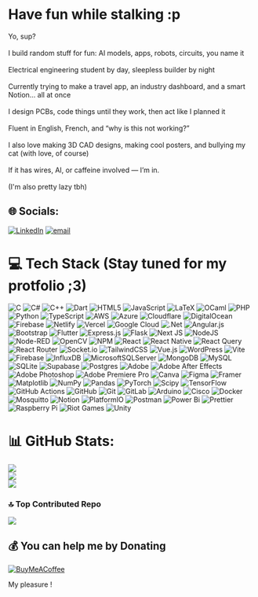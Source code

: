 # Have fun while stalking :p
Yo, sup?<br><br>I build random stuff for fun: AI models, apps, robots, circuits, you name it<br><br>Electrical engineering student by day, sleepless builder by night<br><br>Currently trying to make a travel app, an industry dashboard, and a smart Notion… all at once<br><br>I design PCBs, code things until they work, then act like I planned it<br><br>Fluent in English, French, and “why is this not working?”<br><br>I also love making 3D CAD designs, making cool posters, and bullying my cat (with love, of course)<br><br>If it has wires, AI, or caffeine involved — I’m in.<br><br>(I'm also pretty lazy tbh) 


## 🌐 Socials:
[![LinkedIn](https://img.shields.io/badge/LinkedIn-%230077B5.svg?logo=linkedin&logoColor=white)](https://linkedin.com/in/abdoullah-alalgui-59b11829b) [![email](https://img.shields.io/badge/Email-D14836?logo=gmail&logoColor=white)](mailto:alaguiabdoullah@gmail.com) 

# 💻 Tech Stack (Stay tuned for my protfolio ;3)
![C](https://img.shields.io/badge/c-%2300599C.svg?style=plastic&logo=c&logoColor=white) ![C#](https://img.shields.io/badge/c%23-%23239120.svg?style=plastic&logo=csharp&logoColor=white) ![C++](https://img.shields.io/badge/c++-%2300599C.svg?style=plastic&logo=c%2B%2B&logoColor=white) ![Dart](https://img.shields.io/badge/dart-%230175C2.svg?style=plastic&logo=dart&logoColor=white) ![HTML5](https://img.shields.io/badge/html5-%23E34F26.svg?style=plastic&logo=html5&logoColor=white) ![JavaScript](https://img.shields.io/badge/javascript-%23323330.svg?style=plastic&logo=javascript&logoColor=%23F7DF1E) ![LaTeX](https://img.shields.io/badge/latex-%23008080.svg?style=plastic&logo=latex&logoColor=white) ![OCaml](https://img.shields.io/badge/OCaml-%23E98407.svg?style=plastic&logo=ocaml&logoColor=white) ![PHP](https://img.shields.io/badge/php-%23777BB4.svg?style=plastic&logo=php&logoColor=white) ![Python](https://img.shields.io/badge/python-3670A0?style=plastic&logo=python&logoColor=ffdd54) ![TypeScript](https://img.shields.io/badge/typescript-%23007ACC.svg?style=plastic&logo=typescript&logoColor=white) ![AWS](https://img.shields.io/badge/AWS-%23FF9900.svg?style=plastic&logo=amazon-aws&logoColor=white) ![Azure](https://img.shields.io/badge/azure-%230072C6.svg?style=plastic&logo=microsoftazure&logoColor=white) ![Cloudflare](https://img.shields.io/badge/Cloudflare-F38020?style=plastic&logo=Cloudflare&logoColor=white) ![DigitalOcean](https://img.shields.io/badge/DigitalOcean-%230167ff.svg?style=plastic&logo=digitalOcean&logoColor=white) ![Firebase](https://img.shields.io/badge/firebase-%23039BE5.svg?style=plastic&logo=firebase) ![Netlify](https://img.shields.io/badge/netlify-%23000000.svg?style=plastic&logo=netlify&logoColor=#00C7B7) ![Vercel](https://img.shields.io/badge/vercel-%23000000.svg?style=plastic&logo=vercel&logoColor=white) ![Google Cloud](https://img.shields.io/badge/GoogleCloud-%234285F4.svg?style=plastic&logo=google-cloud&logoColor=white) ![.Net](https://img.shields.io/badge/.NET-5C2D91?style=plastic&logo=.net&logoColor=white) ![Angular.js](https://img.shields.io/badge/angular.js-%23E23237.svg?style=plastic&logo=angularjs&logoColor=white) ![Bootstrap](https://img.shields.io/badge/bootstrap-%238511FA.svg?style=plastic&logo=bootstrap&logoColor=white) ![Flutter](https://img.shields.io/badge/Flutter-%2302569B.svg?style=plastic&logo=Flutter&logoColor=white) ![Express.js](https://img.shields.io/badge/express.js-%23404d59.svg?style=plastic&logo=express&logoColor=%2361DAFB) ![Flask](https://img.shields.io/badge/flask-%23000.svg?style=plastic&logo=flask&logoColor=white) ![Next JS](https://img.shields.io/badge/Next-black?style=plastic&logo=next.js&logoColor=white) ![NodeJS](https://img.shields.io/badge/node.js-6DA55F?style=plastic&logo=node.js&logoColor=white) ![Node-RED](https://img.shields.io/badge/Node--RED-%238F0000.svg?style=plastic&logo=node-red&logoColor=white) ![OpenCV](https://img.shields.io/badge/opencv-%23white.svg?style=plastic&logo=opencv&logoColor=white) ![NPM](https://img.shields.io/badge/NPM-%23CB3837.svg?style=plastic&logo=npm&logoColor=white) ![React](https://img.shields.io/badge/react-%2320232a.svg?style=plastic&logo=react&logoColor=%2361DAFB) ![React Native](https://img.shields.io/badge/react_native-%2320232a.svg?style=plastic&logo=react&logoColor=%2361DAFB) ![React Query](https://img.shields.io/badge/-React%20Query-FF4154?style=plastic&logo=react%20query&logoColor=white) ![React Router](https://img.shields.io/badge/React_Router-CA4245?style=plastic&logo=react-router&logoColor=white) ![Socket.io](https://img.shields.io/badge/Socket.io-black?style=plastic&logo=socket.io&badgeColor=010101) ![TailwindCSS](https://img.shields.io/badge/tailwindcss-%2338B2AC.svg?style=plastic&logo=tailwind-css&logoColor=white) ![Vue.js](https://img.shields.io/badge/vue.js-%2335495e.svg?style=plastic&logo=vuedotjs&logoColor=%234FC08D) ![WordPress](https://img.shields.io/badge/WordPress-%23117AC9.svg?style=plastic&logo=WordPress&logoColor=white) ![Vite](https://img.shields.io/badge/vite-%23646CFF.svg?style=plastic&logo=vite&logoColor=white) ![Firebase](https://img.shields.io/badge/firebase-a08021?style=plastic&logo=firebase&logoColor=ffcd34) ![InfluxDB](https://img.shields.io/badge/InfluxDB-22ADF6?style=plastic&logo=InfluxDB&logoColor=white) ![MicrosoftSQLServer](https://img.shields.io/badge/Microsoft%20SQL%20Server-CC2927?style=plastic&logo=microsoft%20sql%20server&logoColor=white) ![MongoDB](https://img.shields.io/badge/MongoDB-%234ea94b.svg?style=plastic&logo=mongodb&logoColor=white) ![MySQL](https://img.shields.io/badge/mysql-4479A1.svg?style=plastic&logo=mysql&logoColor=white) ![SQLite](https://img.shields.io/badge/sqlite-%2307405e.svg?style=plastic&logo=sqlite&logoColor=white) ![Supabase](https://img.shields.io/badge/Supabase-3ECF8E?style=plastic&logo=supabase&logoColor=white) ![Postgres](https://img.shields.io/badge/postgres-%23316192.svg?style=plastic&logo=postgresql&logoColor=white) ![Adobe](https://img.shields.io/badge/adobe-%23FF0000.svg?style=plastic&logo=adobe&logoColor=white) ![Adobe After Effects](https://img.shields.io/badge/Adobe%20After%20Effects-9999FF.svg?style=plastic&logo=Adobe%20After%20Effects&logoColor=white) ![Adobe Photoshop](https://img.shields.io/badge/adobe%20photoshop-%2331A8FF.svg?style=plastic&logo=adobe%20photoshop&logoColor=white) ![Adobe Premiere Pro](https://img.shields.io/badge/Adobe%20Premiere%20Pro-9999FF.svg?style=plastic&logo=Adobe%20Premiere%20Pro&logoColor=white) ![Canva](https://img.shields.io/badge/Canva-%2300C4CC.svg?style=plastic&logo=Canva&logoColor=white) ![Figma](https://img.shields.io/badge/figma-%23F24E1E.svg?style=plastic&logo=figma&logoColor=white) ![Framer](https://img.shields.io/badge/Framer-black?style=plastic&logo=framer&logoColor=blue) ![Matplotlib](https://img.shields.io/badge/Matplotlib-%23ffffff.svg?style=plastic&logo=Matplotlib&logoColor=black) ![NumPy](https://img.shields.io/badge/numpy-%23013243.svg?style=plastic&logo=numpy&logoColor=white) ![Pandas](https://img.shields.io/badge/pandas-%23150458.svg?style=plastic&logo=pandas&logoColor=white) ![PyTorch](https://img.shields.io/badge/PyTorch-%23EE4C2C.svg?style=plastic&logo=PyTorch&logoColor=white) ![Scipy](https://img.shields.io/badge/SciPy-%230C55A5.svg?style=plastic&logo=scipy&logoColor=%white) ![TensorFlow](https://img.shields.io/badge/TensorFlow-%23FF6F00.svg?style=plastic&logo=TensorFlow&logoColor=white) ![GitHub Actions](https://img.shields.io/badge/github%20actions-%232671E5.svg?style=plastic&logo=githubactions&logoColor=white) ![GitHub](https://img.shields.io/badge/github-%23121011.svg?style=plastic&logo=github&logoColor=white) ![Git](https://img.shields.io/badge/git-%23F05033.svg?style=plastic&logo=git&logoColor=white) ![GitLab](https://img.shields.io/badge/gitlab-%23181717.svg?style=plastic&logo=gitlab&logoColor=white) ![Arduino](https://img.shields.io/badge/-Arduino-00979D?style=plastic&logo=Arduino&logoColor=white) ![Cisco](https://img.shields.io/badge/cisco-%23049fd9.svg?style=plastic&logo=cisco&logoColor=black) ![Docker](https://img.shields.io/badge/docker-%230db7ed.svg?style=plastic&logo=docker&logoColor=white) ![Mosquitto](https://img.shields.io/badge/mosquitto-%233C5280.svg?style=plastic&logo=eclipsemosquitto&logoColor=white) ![Notion](https://img.shields.io/badge/Notion-%23000000.svg?style=plastic&logo=notion&logoColor=white) ![PlatformIO](https://img.shields.io/badge/PlatformIO-%23222.svg?style=plastic&logo=platformio&logoColor=%23f5822a) ![Postman](https://img.shields.io/badge/Postman-FF6C37?style=plastic&logo=postman&logoColor=white) ![Power Bi](https://img.shields.io/badge/power_bi-F2C811?style=plastic&logo=powerbi&logoColor=black) ![Prettier](https://img.shields.io/badge/prettier-%23F7B93E.svg?style=plastic&logo=prettier&logoColor=black) ![Raspberry Pi](https://img.shields.io/badge/-Raspberry_Pi-C51A4A?style=plastic&logo=Raspberry-Pi) ![Riot Games](https://img.shields.io/badge/riotgames-D32936.svg?style=plastic&logo=riotgames&logoColor=white) ![Unity](https://img.shields.io/badge/unity-%23000000.svg?style=plastic&logo=unity&logoColor=white)
# 📊 GitHub Stats:
![](https://github-readme-stats.vercel.app/api?username=Xornyv3&theme=dark&hide_border=true&include_all_commits=true&count_private=true)<br/>
![](https://nirzak-streak-stats.vercel.app/?user=Xornyv3&theme=dark&hide_border=true)<br/>
![](https://github-readme-stats.vercel.app/api/top-langs/?username=Xornyv3&theme=dark&hide_border=true&include_all_commits=true&count_private=true&layout=compact)

### 🔝 Top Contributed Repo
![](https://github-contributor-stats.vercel.app/api?username=Xornyv3&limit=5&theme=dark&combine_all_yearly_contributions=true)

  ## 💰 You can help me by Donating
  [![BuyMeACoffee](https://img.shields.io/badge/Buy%20Me%20a%20Coffee-ffdd00?style=for-the-badge&logo=buy-me-a-coffee&logoColor=black)](https://buymeacoffee.com/xornyv3) 



My pleasure !
